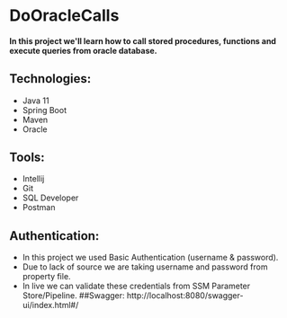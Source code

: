 # DoOracleCalls
#### In this project we'll learn how to call stored procedures, functions and execute queries from oracle database.

## Technologies:
* Java 11
* Spring Boot
* Maven
* Oracle
## Tools:
* Intellij
* Git
* SQL Developer
* Postman
## Authentication:
* In this project we used Basic Authentication (username & password).
* Due to lack of source we are taking username and password from property file.
* In live we can validate these credentials from SSM Parameter Store/Pipeline.
##Swagger:
http://localhost:8080/swagger-ui/index.html#/
